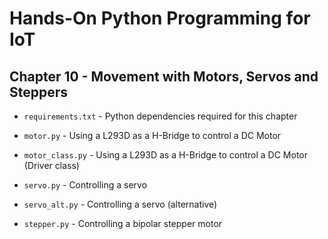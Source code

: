 # Hands-On Python Programming for IoT

## Chapter 10 - Movement with Motors, Servos and Steppers

* `requirements.txt` - Python dependencies required for this chapter

* `motor.py` - Using a L293D as a H-Bridge to control a DC Motor

* `motor_class.py` - Using a L293D as a H-Bridge to control a DC Motor (Driver class)

* `servo.py` - Controlling a servo

* `servo_alt.py` - Controlling a servo (alternative)

* `stepper.py` - Controlling a bipolar stepper motor
